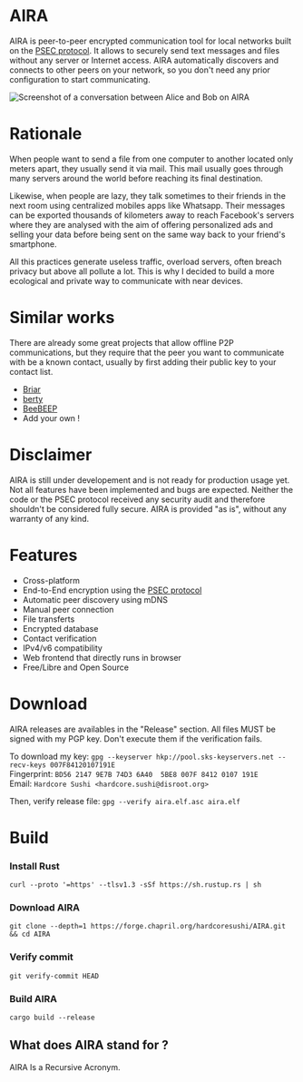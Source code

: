 # AIRA
AIRA is peer-to-peer encrypted communication tool for local networks built on the [PSEC protocol](https://forge.chapril.org/hardcoresushi/PSEC). It allows to securely send text messages and files without any server or Internet access. AIRA automatically discovers and connects to other peers on your network, so you don't need any prior configuration to start communicating.

![Screenshot of a conversation between Alice and Bob on AIRA](https://forge.chapril.org/hardcoresushi/AIRA/raw/branch/master/screenshot.png)

# Rationale
When people want to send a file from one computer to another located only meters apart, they usually send it via mail. This mail usually goes through many servers around the world before reaching its final destination.

Likewise, when people are lazy, they talk sometimes to their friends in the next room using centralized mobiles apps like Whatsapp. Their messages can be exported thousands of kilometers away to reach Facebook's servers where they are analysed with the aim of offering personalized ads and selling your data before being sent on the same way back to your friend's smartphone.

All this practices generate useless traffic, overload servers, often breach privacy but above all pollute a lot. This is why I decided to build a more ecological and private way to communicate with near devices.

# Similar works
There are already some great projects that allow offline P2P communications, but they require that the peer you want to communicate with be a known contact, usually by first adding their public key to your contact list.

- [Briar](https://briarproject.org)
- [berty](https://berty.tech)
- [BeeBEEP](https://www.beebeep.net)
- Add your own !

# Disclaimer
AIRA is still under developement and is not ready for production usage yet. Not all features have been implemented and bugs are expected. Neither the code or the PSEC protocol received any security audit and therefore shouldn't be considered fully secure. AIRA is provided "as is", without any warranty of any kind.

# Features
- Cross-platform
- End-to-End encryption using the [PSEC protocol](https://forge.chapril.org/hardcoresushi/PSEC)
- Automatic peer discovery using mDNS
- Manual peer connection
- File transferts
- Encrypted database
- Contact verification
- IPv4/v6 compatibility
- Web frontend that directly runs in browser
- Free/Libre and Open Source

# Download
AIRA releases are availables in the "Release" section. All files MUST be signed with my PGP key. Don't execute them if the verification fails.

To download my key:
`gpg --keyserver hkp://pool.sks-keyservers.net --recv-keys 007F84120107191E` \
Fingerprint: `BD56 2147 9E7B 74D3 6A40  5BE8 007F 8412 0107 191E` \
Email: `Hardcore Sushi <hardcore.sushi@disroot.org>`

Then, verify release file: `gpg --verify aira.elf.asc aira.elf`

# Build
### Install Rust
```
curl --proto '=https' --tlsv1.3 -sSf https://sh.rustup.rs | sh
```
### Download AIRA
```
git clone --depth=1 https://forge.chapril.org/hardcoresushi/AIRA.git && cd AIRA
```
### Verify commit
```
git verify-commit HEAD
```
### Build AIRA
```
cargo build --release
```

## What does AIRA stand for ?
AIRA Is a Recursive Acronym.
